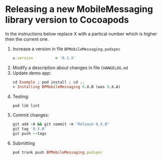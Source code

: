 # Releasing a new MobileMessaging library version to Cocoapods
In the instructions below replace X with a partical number which is higher then the current one.
1. Increase a version in file `BPMobileMessaging.podspec`
	```ruby
	s.version          = '0.1.X'
	```
2. Modify a description about changes in file `CHANGELOG.md`
3. Update demo app:
    ```ruby
    cd Example ; pod install ; cd ..
    > Installing BPMobileMessaging 0.X.B (was 0.X.A)
    ```
4. Testing:
	```ruby
	pod lib lint
	```
5. Commit changes:
	```ruby
	git add -A && git commit -m "Release 0.X.B"
	git tag '0.X.B'
	git push --tags
	```
6. Submitting
	```ruby
	pod trunk push BPMobileMessaging.podspec
	```
